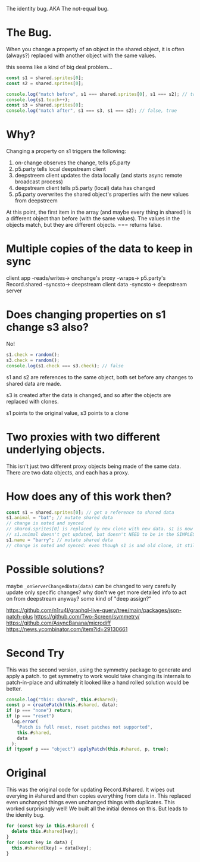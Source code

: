 The identity bug. AKA The not-equal bug.

# The Bug.

When you change a property of an object in the shared object, it is often (always?) replaced with another object with the same values.

this seems like a kind of big deal problem...

```javascript
const s1 = shared.sprites[0];
const s2 = shared.sprites[0];

console.log("match before", s1 === shared.sprites[0], s1 === s2); // true, true
console.log(s1.touch++);
const s3 = shared.sprites[0];
console.log("match after", s1 === s3, s1 === s2); // false, true
```

# Why?

Changing a property on s1 triggers the following:

1. on-change observes the change, tells p5.party
2. p5.party tells local deepstream client
3. deepstreem client updates the data locally (and starts async remote broadcast process)
4. deepstream client tells p5.party (local) data has changed
5. p5.party overwrites the shared object's properties with the new values from deepstreem

At this point, the first item in the array (and maybe every thing in shared!) is a different object than before (with the same values). The values in the objects match, but they are different objects. === returns false.

# Multiple copies of the data to keep in sync

client app -reads/writes-> onchange's proxy -wraps-> p5.party's Record.shared -syncsto-> deepstream client data -syncsto-> deepstream server

# Does changing properties on s1 change s3 also?

No!

```javascript
s1.check = random();
s3.check = random();
console.log(s1.check === s3.check); // false
```

s1 and s2 are references to the same object, both set before any changes to shared data are made.

s3 is created after the data is changed, and so after the objects are replaced with clones.

s1 points to the original value, s3 points to a clone

# Two proxies with two different underlying objects.

This isn't just two different proxy objects being made of the same data. There are two data objects, and each has a proxy.

# How does any of this work then?

```javascript
const s1 = shared.sprites[0]; // get a reference to shared data
s1.animal = "bat"; // mutate shared data
// change is noted and synced
// shared.sprites[0] is replaced by new clone with new data. s1 is now an "old" clone
// s1.animal doesn't get updated, but doesn't NEED to be in the SIMPLEST cases because s1 was updated by the actual assignment before the sync even happened
s1.name = "barry"; // mutate shared data
// change is noted and synced: even though s1 is and old clone, it still sends changes just fine (but won't receive them)
```

# Possible solutions?

maybe `_onServerChangedData(data)` can be changed to very carefully update only specific changes? why don't we get more detailed info to act on from deepstream anyway? some kind of "deep assign?"

https://github.com/n1ru4l/graphql-live-query/tree/main/packages/json-patch-plus
https://github.com/Two-Screen/symmetry/
https://github.com/AsyncBanana/microdiff
https://news.ycombinator.com/item?id=29130661

# Second Try

This was the second version, using the symmetry package to generate and apply a patch. to get symmetry to work would take changing its internals to patch-in-place and ultimately it looked like a hand rolled solution would be better.

```javascript
console.log("this: shared", this.#shared);
const p = createPatch(this.#shared, data);
if (p === "none") return;
if (p === "reset")
  log.error(
    "Patch is full reset, reset patches not supported",
    this.#shared,
    data
  );
if (typeof p === "object") applyPatch(this.#shared, p, true);
```

# Original

This was the original code for updating Record.#shared. It wipes out everying in #shared and then copies
everything from data in. This replaced even unchanged things even unchanged things with duplicates. This worked surprisingly well! We built all the initial demos on this. But leads to the idenity bug.

```javascript
for (const key in this.#shared) {
  delete this.#shared[key];
}
for (const key in data) {
  this.#shared[key] = data[key];
}
```

